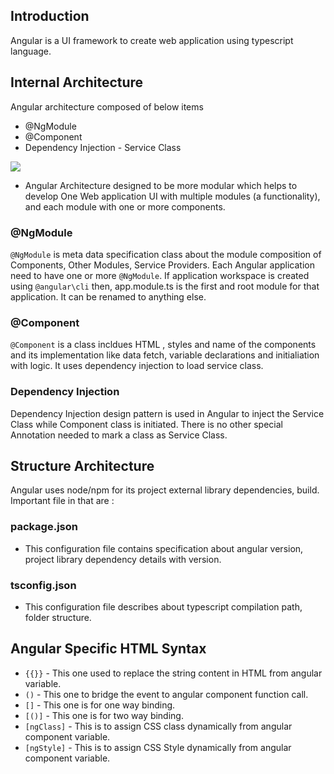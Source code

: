 ## Introduction
Angular is a UI framework to create web application using typescript language. 

## Internal Architecture
Angular architecture composed of below items 
* @NgModule
* @Component
* Dependency Injection - Service Class

![](https://amvijay.com/images/20201120-angular-architecture.jpg)

* Angular Architecture designed to be more modular which helps to develop One Web application UI with multiple modules (a functionality), and each module with one or more components.

### @NgModule
`@NgModule` is meta data specification class about the module composition of Components, Other Modules, Service Providers. Each Angular  application need to have one or more `@NgModule`. If application workspace is created using `@angular\cli` then, app.module.ts is the first and root module for that application. It can be renamed to anything else.

### @Component
`@Component` is a class incldues HTML , styles and name of the components and its implementation like data fetch, variable declarations and initialiation with logic. It uses dependency injection to load service class.

### Dependency Injection
Dependency Injection design pattern is used in Angular to inject the Service Class while Component class is initiated. There is no other special Annotation needed to mark a class as Service Class.

## Structure Architecture
Angular uses node/npm for its project external library dependencies, build. 
Important file in that are : 
### package.json
* This configuration file contains specification about angular version, project library dependency details with version.

### tsconfig.json
* This configuration file describes about typescript compilation path, folder structure.

## Angular Specific HTML Syntax
* `{{}}` - This one used to replace the string content in HTML from angular variable. 
* `()` - This one to bridge the event to angular component function call. 
* `[]` - This one is for one way binding. 
* `[()]` - This one is for two way binding. 
* `[ngClass]` - This is to assign CSS class dynamically from angular component variable.
* `[ngStyle]` - This is to assign CSS Style dynamically from angular component variable.
